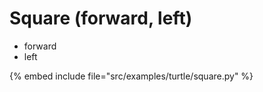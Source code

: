 # Square (forward, left)

* forward
* left

{% embed include file="src/examples/turtle/square.py" %}


